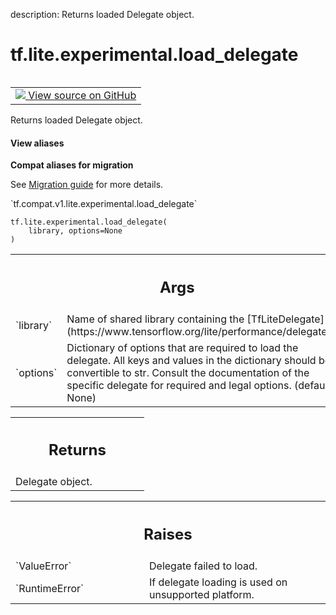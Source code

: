 description: Returns loaded Delegate object.

<div itemscope itemtype="http://developers.google.com/ReferenceObject">
<meta itemprop="name" content="tf.lite.experimental.load_delegate" />
<meta itemprop="path" content="Stable" />
</div>

# tf.lite.experimental.load_delegate

<!-- Insert buttons and diff -->

<table class="tfo-notebook-buttons tfo-api nocontent" align="left">
<td>
  <a target="_blank" href="https://github.com/tensorflow/tensorflow/blob/r2.4/tensorflow/lite/python/interpreter.py#L132-L156">
    <img src="https://www.tensorflow.org/images/GitHub-Mark-32px.png" />
    View source on GitHub
  </a>
</td>
</table>



Returns loaded Delegate object.

<section class="expandable">
  <h4 class="showalways">View aliases</h4>
  <p>
<b>Compat aliases for migration</b>
<p>See
<a href="https://www.tensorflow.org/guide/migrate">Migration guide</a> for
more details.</p>
<p>`tf.compat.v1.lite.experimental.load_delegate`</p>
</p>
</section>

<pre class="devsite-click-to-copy prettyprint lang-py tfo-signature-link">
<code>tf.lite.experimental.load_delegate(
    library, options=None
)
</code></pre>



<!-- Placeholder for "Used in" -->


<!-- Tabular view -->
 <table class="responsive fixed orange">
<colgroup><col width="214px"><col></colgroup>
<tr><th colspan="2"><h2 class="add-link">Args</h2></th></tr>

<tr>
<td>
`library`
</td>
<td>
Name of shared library containing the
[TfLiteDelegate](https://www.tensorflow.org/lite/performance/delegates).
</td>
</tr><tr>
<td>
`options`
</td>
<td>
Dictionary of options that are required to load the delegate. All
keys and values in the dictionary should be convertible to str. Consult
the documentation of the specific delegate for required and legal options.
(default None)
</td>
</tr>
</table>



<!-- Tabular view -->
 <table class="responsive fixed orange">
<colgroup><col width="214px"><col></colgroup>
<tr><th colspan="2"><h2 class="add-link">Returns</h2></th></tr>
<tr class="alt">
<td colspan="2">
Delegate object.
</td>
</tr>

</table>



<!-- Tabular view -->
 <table class="responsive fixed orange">
<colgroup><col width="214px"><col></colgroup>
<tr><th colspan="2"><h2 class="add-link">Raises</h2></th></tr>

<tr>
<td>
`ValueError`
</td>
<td>
Delegate failed to load.
</td>
</tr><tr>
<td>
`RuntimeError`
</td>
<td>
If delegate loading is used on unsupported platform.
</td>
</tr>
</table>

